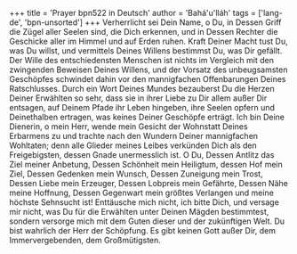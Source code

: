 +++
title = 'Prayer bpn522 in Deutsch'
author = 'Bahá'u'lláh'
tags = ['lang-de', 'bpn-unsorted']
+++
Verherrlicht sei Dein Name, o Du, in Dessen Griff die Zügel aller Seelen sind, die Dich erkennen, und in Dessen Rechter die Geschicke aller im Himmel und auf Erden ruhen. Kraft Deiner Macht tust Du, was Du willst, und vermittels Deines Willens bestimmst Du, was Dir gefällt. Der Wille des entschiedensten Menschen ist nichts im Vergleich mit den zwingenden Beweisen Deines Willens, und der Vorsatz des unbeugsamsten Geschöpfes schwindet dahin vor den mannigfachen Offenbarungen Deines Ratschlusses.
Durch ein Wort Deines Mundes bezauberst Du die Herzen Deiner Erwählten so sehr, dass sie in ihrer Liebe zu Dir allem außer Dir entsagen, auf Deinem Pfade ihr Leben hingeben, ihre Seelen opfern und Deinethalben ertragen, was keines Deiner Geschöpfe erträgt.
Ich bin Deine Dienerin, o mein Herr, wende mein Gesicht der Wohnstatt Deines Erbarmens zu und trachte nach den Wundern Deiner mannigfachen Wohltaten; denn alle Glieder meines Leibes verkünden Dich als den Freigebigsten, dessen Gnade unermesslich ist.
O Du, Dessen Antlitz das Ziel meiner Anbetung, Dessen Schönheit mein Heiligtum, dessen Hof mein Ziel, Dessen Gedenken mein Wunsch, Dessen Zuneigung mein Trost, Dessen Liebe mein Erzeuger, Dessen Lobpreis mein Gefährte, Dessen Nähe meine Hoffnung, Dessen Gegenwart mein größtes Verlangen und meine höchste Sehnsucht ist! Enttäusche mich nicht, ich bitte Dich, und versage mir nicht, was Du für die Erwählten unter Deinen Mägden bestimmtest, sondern versorge mich mit dem Guten dieser und der zukünftigen Welt.
Du bist wahrlich der Herr der Schöpfung. Es gibt keinen Gott außer Dir, dem Immervergebenden, dem Großmütigsten.
